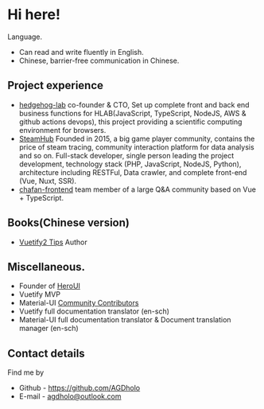 # Hi here!

Language.
* Can read and write fluently in English.
* Chinese, barrier-free communication in Chinese.

## Project experience

* [hedgehog-lab](https://github.com/Hedgehog-Computing/hedgehog-lab) co-founder & CTO, Set up complete front and back end business functions for HLAB(JavaScript, TypeScript, NodeJS, AWS & github actions devops), this project providing a scientific computing environment for browsers.
* [SteamHub](https://github.com/InGaming) Founded in 2015, a big game player community, contains the price of steam tracing, community interaction platform for data analysis and so on. Full-stack developer, single person leading the project development, technology stack (PHP, JavaScript, NodeJS, Python), architecture including RESTFul, Data crawler, and complete front-end (Vue, Nuxt, SSR).
* [chafan-frontend](https://github.com/chafan-dev/chafan-frontend) team member of a large Q&A community based on Vue + TypeScript.

## Books(Chinese version)

* [Vuetify2 Tips](https://heroui.net/docs/vuetify2-tricks/introduction) Author

## Miscellaneous.

* Founder of [HeroUI](https://heroui.net)
* Vuetify MVP
* Material-UI [Community Contributors](https://mui.com/about/)
* Vuetify full documentation translator (en-sch)
* Material-UI full documentation translator & Document translation manager (en-sch)

## Contact details

Find me by

* Github - https://github.com/AGDholo
* E-mail - agdholo@outlook.com
